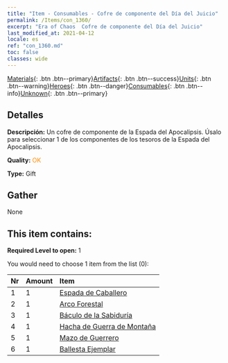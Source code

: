 ```yaml
---
title: "Item - Consumables - Cofre de componente del Día del Juicio"
permalink: /Items/con_1360/
excerpt: "Era of Chaos  Cofre de componente del Día del Juicio"
last_modified_at: 2021-04-12
locale: es
ref: "con_1360.md"
toc: false
classes: wide
---
```

 [Materials](/es/Items/){: .btn .btn--primary}[Artifacts](/es/Items/Artifacts/){: .btn .btn--success}[Units](/es/Items/Units/){: .btn .btn--warning}[Heroes](/es/Items/Heroes/){: .btn .btn--danger}[Consumables](/es/Items/Consumables/){: .btn .btn--info}[Unknown](/es/Items/Unknown/){: .btn .btn--primary}

## Detalles
 **Descripción:** Un cofre de componente de la Espada del Apocalipsis. Úsalo para seleccionar 1 de los componentes de los tesoros de la Espada del Apocalipsis.

 **Quality:** <span style="color: #FF8C00">OK</span>

 **Type:** Gift

## Gather

  None

## This item contains:

 **Required Level to open:** 1

 You would need to choose 1 item from the list (0):

  | Nr | Amount |     Item    |
  |:---|:-------|:------------|
  | 1 | 1 | [Espada de Caballero](/es/Items/art_166/) | 
  | 2 | 1 | [Arco Forestal](/es/Items/art_167/) | 
  | 3 | 1 | [Báculo de la Sabiduría](/es/Items/art_168/) | 
  | 4 | 1 | [Hacha de Guerra de Montaña](/es/Items/art_169/) | 
  | 5 | 1 | [Mazo de Guerrero](/es/Items/art_170/) | 
  | 6 | 1 | [Ballesta Ejemplar](/es/Items/art_171/) | 
